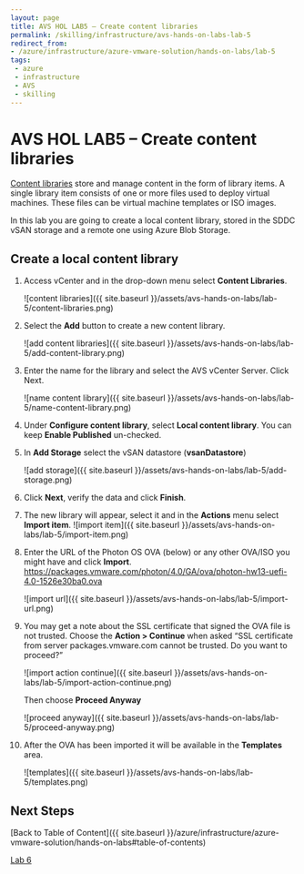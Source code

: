 ```yaml
---
layout: page
title: AVS HOL LAB5 – Create content libraries
permalink: /skilling/infrastructure/avs-hands-on-labs-lab-5
redirect_from: 
- /azure/infrastructure/azure-vmware-solution/hands-on-labs/lab-5
tags: 
 - azure
 - infrastructure
 - AVS
 - skilling
---
```


# AVS HOL LAB5 – Create content libraries

[Content
libraries](https://docs.vmware.com/en/VMware-vSphere/6.7/com.vmware.vsphere.vm_admin.doc/GUID-254B2CE8-20A8-43F0-90E8-3F6776C2C896.html)
store and manage content in the form of library items. A single library item
consists of one or more files used to deploy virtual machines. These files can
be virtual machine templates or ISO images.

In this lab you are going to create a local content library, stored in the SDDC
vSAN storage and a remote one using Azure Blob Storage.

## Create a local content library

1. Access vCenter and in the drop-down menu select **Content
   Libraries**.

    ![content libraries]({{ site.baseurl }}/assets/avs-hands-on-labs/lab-5/content-libraries.png)

2. Select the **Add** button to create a new content library.

    ![add content libraries]({{ site.baseurl }}/assets/avs-hands-on-labs/lab-5/add-content-library.png)

3. Enter the name for the library and select the AVS vCenter Server. Click
   Next.

    ![name content library]({{ site.baseurl }}/assets/avs-hands-on-labs/lab-5/name-content-library.png)

4. Under **Configure content library**, select **Local content library**. You
   can keep **Enable Published** un-checked.

5. In **Add Storage** select the vSAN datastore (**vsanDatastore**)

    ![add storage]({{ site.baseurl }}/assets/avs-hands-on-labs/lab-5/add-storage.png)

6. Click **Next**, verify the data and click **Finish**.

7. The new library will appear, select it and in the **Actions** menu select
   **Import item**. ![import item]({{ site.baseurl }}/assets/avs-hands-on-labs/lab-5/import-item.png)

8. Enter the URL of the Photon OS OVA (below) or any other OVA/ISO you might
   have and click **Import**.
   <https://packages.vmware.com/photon/4.0/GA/ova/photon-hw13-uefi-4.0-1526e30ba0.ova>

    ![import url]({{ site.baseurl }}/assets/avs-hands-on-labs/lab-5/import-url.png)

9. You may get a note about the SSL certificate that signed the OVA file is not
   trusted. Choose the **Action \> Continue** when asked “SSL certificate from
   server packages.vmware.com cannot be trusted. Do you want to proceed?”
  
   ![import action continue]({{ site.baseurl }}/assets/avs-hands-on-labs/lab-5/import-action-continue.png)

   Then choose **Proceed Anyway**

   ![proceed anyway]({{ site.baseurl }}/assets/avs-hands-on-labs/lab-5/proceed-anyway.png)

10. After the OVA has been imported it will be available in the **Templates**
    area.

    ![templates]({{ site.baseurl }}/assets/avs-hands-on-labs/lab-5/templates.png)

## Next Steps

[Back to Table of Content]({{ site.baseurl }}/azure/infrastructure/azure-vmware-solution/hands-on-labs#table-of-contents)

[Lab 6](lab-6)
